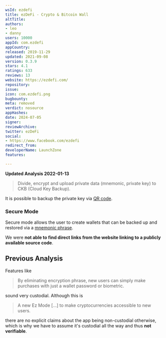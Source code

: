 ```yaml
---
wsId: ezdefi
title: ezDeFi - Crypto & Bitcoin Wall
altTitle: 
authors:
- leo
- danny
users: 10000
appId: com.ezdefi
appCountry: 
released: 2019-11-29
updated: 2021-09-08
version: 0.3.9
stars: 4.1
ratings: 633
reviews: 13
website: https://ezdefi.com/
repository: 
issue: 
icon: com.ezdefi.png
bugbounty: 
meta: removed
verdict: nosource
appHashes: 
date: 2024-07-05
signer: 
reviewArchive: 
twitter: ezDeFi
social:
- https://www.facebook.com/ezdefi
redirect_from: 
developerName: LaunchZone
features: 

---
```


**Updated Analysis 2022-01-13**

> Divide, encrypt and upload private data (mnemonic, private key) to CKB (Cloud Key Backup).

It is possible to backup the private key via [QR code](https://twitter.com/BitcoinWalletz/status/1481453414328328193).

### Secure Mode

Secure mode allows the user to create wallets that can be backed up and restored via a [mnemonic phrase](https://twitter.com/BitcoinWalletz/status/1481456195110326272).

We were **not able to find direct links from the website linking to a publicly available source code**.

## Previous Analysis

Features like

> By eliminating encryption phrase, new users can simply make purchases with
  just a wallet password or biometric.

sound very custodial. Although this is

> A new Ez Mode [...] to make cryptocurrencies accessible to new users.

there are no explicit claims about the app being non-custodial otherwise, which
is why we have to assume it's custodial all the way and thus **not verifiable**.

